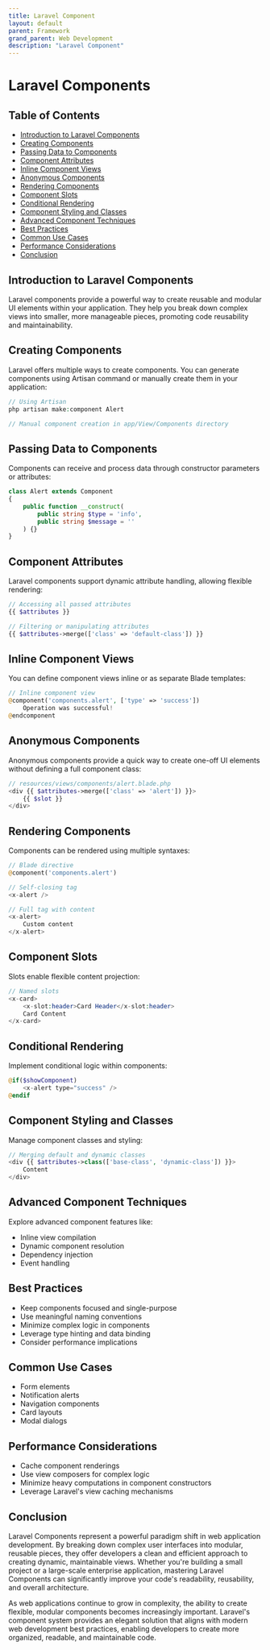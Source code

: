 ```yaml
---
title: Laravel Component
layout: default
parent: Framework
grand_parent: Web Development
description: "Laravel Component"
---
```


# Laravel Components

## Table of Contents

* [Introduction to Laravel Components](#introduction-to-laravel-components)
* [Creating Components](#creating-components)
* [Passing Data to Components](#passing-data-to-components)
* [Component Attributes](#component-attributes)
* [Inline Component Views](#inline-component-views)
* [Anonymous Components](#anonymous-components)
* [Rendering Components](#rendering-components)
* [Component Slots](#component-slots)
* [Conditional Rendering](#conditional-rendering)
* [Component Styling and Classes](#component-styling-and-classes)
* [Advanced Component Techniques](#advanced-component-techniques)
* [Best Practices](#best-practices)
* [Common Use Cases](#common-use-cases)
* [Performance Considerations](#performance-considerations)
* [Conclusion](#conclusion)

## Introduction to Laravel Components

Laravel components provide a powerful way to create reusable and modular UI elements within your application. They help
you break down complex views into smaller, more manageable pieces, promoting code reusability and maintainability.

## Creating Components

Laravel offers multiple ways to create components. You can generate components using Artisan command or manually create
them in your application:

```php
// Using Artisan
php artisan make:component Alert

// Manual component creation in app/View/Components directory
```

## Passing Data to Components

Components can receive and process data through constructor parameters or attributes:

```php
class Alert extends Component
{
    public function __construct(
        public string $type = 'info',
        public string $message = ''
    ) {}
}
```

## Component Attributes

Laravel components support dynamic attribute handling, allowing flexible rendering:

```php
// Accessing all passed attributes
{{ $attributes }}

// Filtering or manipulating attributes
{{ $attributes->merge(['class' => 'default-class']) }}
```

## Inline Component Views

You can define component views inline or as separate Blade templates:

```php
// Inline component view
@component('components.alert', ['type' => 'success'])
    Operation was successful!
@endcomponent
```

## Anonymous Components

Anonymous components provide a quick way to create one-off UI elements without defining a full component class:

```php
// resources/views/components/alert.blade.php
<div {{ $attributes->merge(['class' => 'alert']) }}>
    {{ $slot }}
</div>
```

## Rendering Components

Components can be rendered using multiple syntaxes:

```php
// Blade directive
@component('components.alert')

// Self-closing tag
<x-alert />

// Full tag with content
<x-alert>
    Custom content
</x-alert>
```

## Component Slots

Slots enable flexible content projection:

```php
// Named slots
<x-card>
    <x-slot:header>Card Header</x-slot:header>
    Card Content
</x-card>
```

## Conditional Rendering

Implement conditional logic within components:

```php
@if($showComponent)
    <x-alert type="success" />
@endif
```

## Component Styling and Classes

Manage component classes and styling:

```php
// Merging default and dynamic classes
<div {{ $attributes->class(['base-class', 'dynamic-class']) }}>
    Content
</div>
```

## Advanced Component Techniques

Explore advanced component features like:

- Inline view compilation
- Dynamic component resolution
- Dependency injection
- Event handling

## Best Practices

- Keep components focused and single-purpose
- Use meaningful naming conventions
- Minimize complex logic in components
- Leverage type hinting and data binding
- Consider performance implications

## Common Use Cases

- Form elements
- Notification alerts
- Navigation components
- Card layouts
- Modal dialogs

## Performance Considerations

- Cache component renderings
- Use view composers for complex logic
- Minimize heavy computations in component constructors
- Leverage Laravel's view caching mechanisms

## Conclusion

Laravel Components represent a powerful paradigm shift in web application development. By breaking down complex user
interfaces into modular, reusable pieces, they offer developers a clean and efficient approach to creating dynamic,
maintainable views. Whether you're building a small project or a large-scale enterprise application, mastering Laravel
Components can significantly improve your code's readability, reusability, and overall architecture.

As web applications continue to grow in complexity, the ability to create flexible, modular components becomes
increasingly important. Laravel's component system provides an elegant solution that aligns with modern web development
best practices, enabling developers to create more organized, readable, and maintainable code.